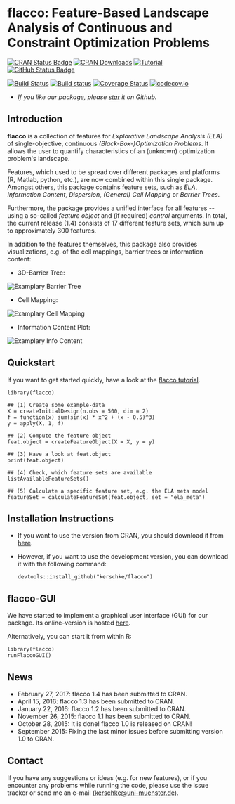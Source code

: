 flacco: Feature-Based Landscape Analysis of Continuous and Constraint Optimization Problems
===========================================================================================

[![CRAN Status Badge](http://www.r-pkg.org/badges/version/flacco)](http://cran.r-project.org/web/packages/flacco)
[![CRAN Downloads](http://cranlogs.r-pkg.org/badges/flacco)](http://cran.rstudio.com/web/packages/flacco/index.html)
[![Tutorial](https://img.shields.io/badge/tutorial-flacco-ff69b5.svg)](http://kerschke.github.io/flacco-tutorial/site/)
[![GitHub Status Badge](https://img.shields.io/badge/GitHub-1.5-green.svg)](https://github.com/kerschke/flacco)

[![Build Status](https://travis-ci.org/kerschke/flacco.svg?branch=master)](https://travis-ci.org/kerschke/flacco)
[![Build status](https://ci.appveyor.com/api/projects/status/cd170v2xlpw8db47/branch/master?svg=true)](https://ci.appveyor.com/project/kerschke/flacco/branch/master)
[![Coverage Status](https://coveralls.io/repos/github/kerschke/flacco/badge.svg?branch=master)](https://coveralls.io/r/kerschke/flacco?branch=master)
[![codecov.io](http://codecov.io/github/kerschke/flacco/coverage.svg?branch=master)](http://codecov.io/github/kerschke/flacco?branch=master)

* *If you like our package, please [star](https://github.com/blog/1204-notifications-stars) it on Github.*

Introduction
------------

**flacco** is a collection of features for *Explorative Landscape Analysis (ELA)* of single-objective, continuous *(Black-Box-)Optimization Problems*.
It allows the user to quantify characteristics of an (unknown) optimization problem's landscape.

Features, which used to be spread over different packages and platforms (R, Matlab, python, etc.), are now combined within this single package. Amongst others, this package contains feature sets, such as *ELA*, *Information Content*, *Dispersion*, *(General) Cell Mapping* or *Barrier Trees*.

Furthermore, the package provides a unified interface for all features -- using a so-called *feature object* and (if required) *control* arguments. In total, the current release (1.4) consists of 17 different feature sets, which sum up to approximately 300 features.

In addition to the features themselves, this package also provides visualizations, e.g. of the cell mappings, barrier trees or information content:

- 3D-Barrier Tree:

![Examplary Barrier Tree](https://raw.githubusercontent.com/kerschke/flacco/master/images/example_bt_3d.png)


- Cell Mapping:

![Examplary Cell Mapping](https://raw.githubusercontent.com/kerschke/flacco/master/images/example_cm.png)

- Information Content Plot:

![Examplary Info Content](https://raw.githubusercontent.com/kerschke/flacco/master/images/example_info.png)


Quickstart
----------

If you want to get started quickly, have a look at the [flacco tutorial](http://kerschke.github.io/flacco-tutorial/site/).

```splus
library(flacco)

## (1) Create some example-data
X = createInitialDesign(n.obs = 500, dim = 2)
f = function(x) sum(sin(x) * x^2 + (x - 0.5)^3)
y = apply(X, 1, f)

## (2) Compute the feature object
feat.object = createFeatureObject(X = X, y = y)

## (3) Have a look at feat.object
print(feat.object)

## (4) Check, which feature sets are available
listAvailableFeatureSets()

## (5) Calculate a specific feature set, e.g. the ELA meta model
featureSet = calculateFeatureSet(feat.object, set = "ela_meta")
```

Installation Instructions
-------------------------

* If you want to use the version from CRAN, you should download it from [here](https://cran.r-project.org/web/packages/flacco/).
* However, if you want to use the development version, you can download it with the following command:

    ```splus
    devtools::install_github("kerschke/flacco")
    ```


flacco-GUI
----------

We have started to implement a graphical user interface (GUI) for our package. Its online-version is hosted [here](https://flaccogui.shinyapps.io/flaccogui/).

Alternatively, you can start it from within R:

```splus
library(flacco)
runFlaccoGUI()
```


News
----

* February 27, 2017: flacco 1.4 has been submitted to CRAN.
* April 15, 2016: flacco 1.3 has been submitted to CRAN.
* January 22, 2016: flacco 1.2 has been submitted to CRAN.
* November 26, 2015: flacco 1.1 has been submitted to CRAN.
* October 28, 2015: It is done! flacco 1.0 is released on CRAN!
* September 2015: Fixing the last minor issues before submitting version 1.0 to CRAN.


Contact
-------

If you have any suggestions or ideas (e.g. for new features), or if you encounter any problems while running the code, please use the issue tracker or send me an e-mail (kerschke@uni-muenster.de).
